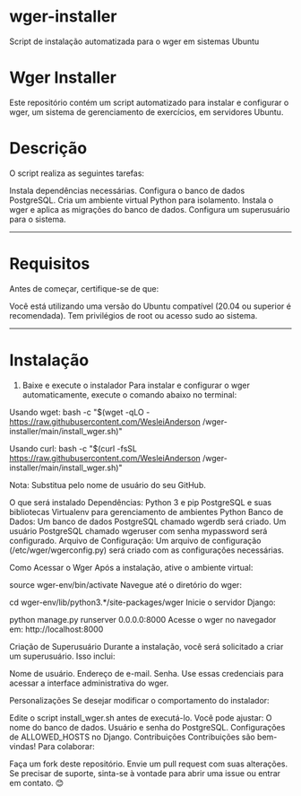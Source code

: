 # wger-installer
Script de instalação automatizada para o wger em sistemas Ubuntu

# Wger Installer
Este repositório contém um script automatizado para instalar e configurar o wger, um sistema de gerenciamento de exercícios, em servidores Ubuntu.

# Descrição
O script realiza as seguintes tarefas:

Instala dependências necessárias.
Configura o banco de dados PostgreSQL.
Cria um ambiente virtual Python para isolamento.
Instala o wger e aplica as migrações do banco de dados.
Configura um superusuário para o sistema.
___________________________________________________________________________________________________________________________________________________________________________________________
# Requisitos
Antes de começar, certifique-se de que:

Você está utilizando uma versão do Ubuntu compatível (20.04 ou superior é recomendada).
Tem privilégios de root ou acesso sudo ao sistema.
___________________________________________________________________________________________________________________________________________________________________________________________

# Instalação
1. Baixe e execute o instalador
Para instalar e configurar o wger automaticamente, execute o comando abaixo no terminal:

Usando wget:
bash -c "$(wget -qLO - https://raw.githubusercontent.com/WesleiAnderson
/wger-installer/main/install_wger.sh)"

Usando curl:
bash -c "$(curl -fsSL https://raw.githubusercontent.com/WesleiAnderson
/wger-installer/main/install_wger.sh)"

Nota: Substitua <seu-usuario> pelo nome de usuário do seu GitHub.

O que será instalado
Dependências:
Python 3 e pip
PostgreSQL e suas bibliotecas
Virtualenv para gerenciamento de ambientes Python
Banco de Dados:
Um banco de dados PostgreSQL chamado wgerdb será criado.
Um usuário PostgreSQL chamado wgeruser com senha mypassword será configurado.
Arquivo de Configuração:
Um arquivo de configuração (/etc/wger/wgerconfig.py) será criado com as configurações necessárias.

Como Acessar o Wger
Após a instalação, ative o ambiente virtual:

source wger-env/bin/activate
Navegue até o diretório do wger:

cd wger-env/lib/python3.*/site-packages/wger
Inicie o servidor Django:

python manage.py runserver 0.0.0.0:8000
Acesse o wger no navegador em:
http://localhost:8000

Criação de Superusuário
Durante a instalação, você será solicitado a criar um superusuário. Isso inclui:

Nome de usuário.
Endereço de e-mail.
Senha.
Use essas credenciais para acessar a interface administrativa do wger.

Personalizações
Se desejar modificar o comportamento do instalador:

Edite o script install_wger.sh antes de executá-lo.
Você pode ajustar:
O nome do banco de dados.
Usuário e senha do PostgreSQL.
Configurações de ALLOWED_HOSTS no Django.
Contribuições
Contribuições são bem-vindas! Para colaborar:

Faça um fork deste repositório.
Envie um pull request com suas alterações.
Se precisar de suporte, sinta-se à vontade para abrir uma issue ou entrar em contato. 😊

